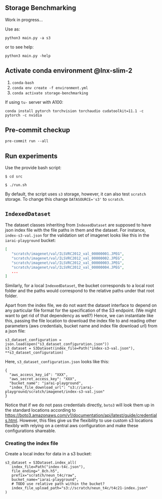## Storage Benchmarking

Work in progress...

Use as:

`python3 main.py -a s3`

or to see help:

`python3 main.py -help`

## Activate conda environment @lnx-slim-2

 1) `conda-bash`
 2) `conda env create -f environment.yml`
 3) `conda activate storage-benchmarking`

If using `tu-` server with A100:

`conda install pytorch torchvision torchaudio cudatoolkit=11.1 -c pytorch -c nvidia`

## Pre-commit checkup

 `pre-commit run --all`

## Run experiments

Use the provide bash script:

```buildoutcfg
$ cd src

$ ./run.sh
```
By default, the script uses `s3` storage, however, it can also test `scratch` storage. To change this change `DATASOURCE='s3'` to `scratch`.

## `IndexedDataset`

The dataset classes inheriting from `IndexedDataset` are supposed to have json index file with the file paths in them and the dataset.
For instance, `index-s3-val.json` for the validation set of imagenet looks like this in the `iarai-playground` bucket:
```json
[
   "scratch/imagenet/val/ILSVRC2012_val_00000001.JPEG",
   "scratch/imagenet/val/ILSVRC2012_val_00000002.JPEG",
   "scratch/imagenet/val/ILSVRC2012_val_00000003.JPEG",
   "scratch/imagenet/val/ILSVRC2012_val_00000004.JPEG",
   ...
]
```
Similarly, for a local `IndexedDataset`, the bucket corresponds to a local root folder and the paths would correspond to the relative paths under that root folder.

Apart from the index file, we do not want the dataset interface to depend on any particular file format for the specification of the S3 endpoint.
(We might want to get rid of that dependency as well?)
Hence, we can instantiate like this, passing the file location to download the index file to and reading other parameters (aws credentials, bucket name and index file download url) from a json file:
```
s3_dataset_configuration = json.load(open("s3_dataset_configuration.json"))
s3_dataset = S3Dataset(index_file=Path("index-s3-val.json"), **s3_dataset_configuration)
```
Here, `s3_dataset_configuration.json` looks like this:
```
{
  "aws_access_key_id": "XXX",
  "aws_secret_access_key": "XXX",
  "bucket_name": "iarai-playground",
  "index_file_download_url": "s3://iarai-playground/scratch/imagenet/index-s3-val.json"
}
```
Notice that if we do not pass credentials directly, `boto3` will look them up in the standard locations according to https://boto3.amazonaws.com/v1/documentation/api/latest/guide/credentials.html.
However, this files give us the flexibility to use custom s3 locations flexibly with relying on a central aws configuration and make these configurations shareable.

### Creating the index file

Create a local index for data in a s3 bucket:
```
s3_dataset = S3Dataset.index_all(
   index_file=Path("index-t4c.json"),
   file_ending="_8ch.h5",
   prefix="scratch/neun_t4c/raw",
   bucket_name="iarai-playground",
   # TODO use relative path within the bucket?
   index_file_upload_path="s3://scratch/neun_t4c/t4c21-index.json"
)
```
